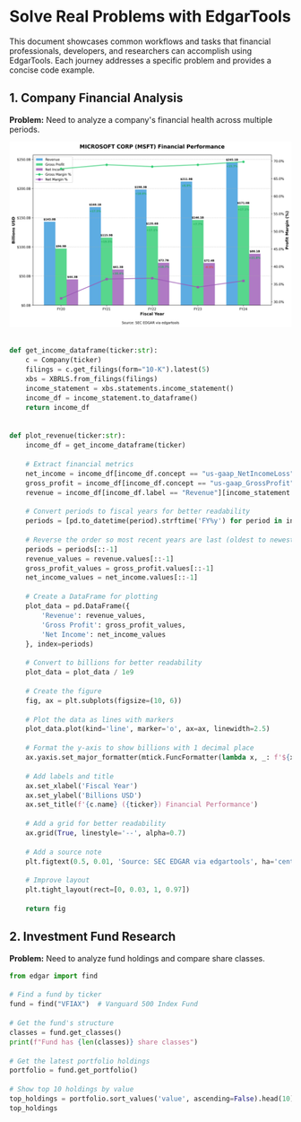 # Solve Real Problems with EdgarTools

This document showcases common workflows and tasks that financial professionals, developers, and researchers can accomplish using EdgarTools. Each journey addresses a specific problem and provides a concise code example.

## 1. Company Financial Analysis

**Problem:** Need to analyze a company's financial health across multiple periods.

![Microsoft Revenue Trend](../docs/images/MSFT_financial_complex.png)

```python

def get_income_dataframe(ticker:str):
    c = Company(ticker)
    filings = c.get_filings(form="10-K").latest(5)
    xbs = XBRLS.from_filings(filings)
    income_statement = xbs.statements.income_statement()
    income_df = income_statement.to_dataframe()
    return income_df
    

def plot_revenue(ticker:str):
    income_df = get_income_dataframe(ticker)
    
    # Extract financial metrics
    net_income = income_df[income_df.concept == "us-gaap_NetIncomeLoss"][income_statement.periods].iloc[0]
    gross_profit = income_df[income_df.concept == "us-gaap_GrossProfit"][income_statement.periods].iloc[0]
    revenue = income_df[income_df.label == "Revenue"][income_statement.periods].iloc[0]
    
    # Convert periods to fiscal years for better readability
    periods = [pd.to_datetime(period).strftime('FY%y') for period in income_statement.periods]
    
    # Reverse the order so most recent years are last (oldest to newest)
    periods = periods[::-1]
    revenue_values = revenue.values[::-1]
    gross_profit_values = gross_profit.values[::-1]
    net_income_values = net_income.values[::-1]
    
    # Create a DataFrame for plotting
    plot_data = pd.DataFrame({
        'Revenue': revenue_values,
        'Gross Profit': gross_profit_values,
        'Net Income': net_income_values
    }, index=periods)
    
    # Convert to billions for better readability
    plot_data = plot_data / 1e9
    
    # Create the figure
    fig, ax = plt.subplots(figsize=(10, 6))
    
    # Plot the data as lines with markers
    plot_data.plot(kind='line', marker='o', ax=ax, linewidth=2.5)
    
    # Format the y-axis to show billions with 1 decimal place
    ax.yaxis.set_major_formatter(mtick.FuncFormatter(lambda x, _: f'${x:.1f}B'))
    
    # Add labels and title
    ax.set_xlabel('Fiscal Year')
    ax.set_ylabel('Billions USD')
    ax.set_title(f'{c.name} ({ticker}) Financial Performance')
    
    # Add a grid for better readability
    ax.grid(True, linestyle='--', alpha=0.7)
    
    # Add a source note
    plt.figtext(0.5, 0.01, 'Source: SEC EDGAR via edgartools', ha='center', fontsize=9)
    
    # Improve layout
    plt.tight_layout(rect=[0, 0.03, 1, 0.97])
    
    return fig
```


## 2. Investment Fund Research

**Problem:** Need to analyze fund holdings and compare share classes.

```python
from edgar import find

# Find a fund by ticker
fund = find("VFIAX")  # Vanguard 500 Index Fund

# Get the fund's structure
classes = fund.get_classes()
print(f"Fund has {len(classes)} share classes")

# Get the latest portfolio holdings
portfolio = fund.get_portfolio()

# Show top 10 holdings by value
top_holdings = portfolio.sort_values('value', ascending=False).head(10)
top_holdings
```